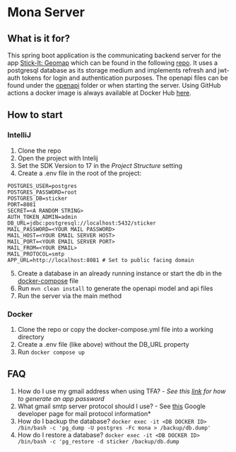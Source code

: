 # Mona Server

## What is it for?

This spring boot application is the communicating backend server for the app [Stick-It: Geomap](https://lr-projects.de/en/index.html) which can be found in the following [repo](https://github.com/lr101/buff_lisa).
It uses a postgresql database as its storage medium and implements refresh and jwt-auth tokens for login and authentication purposes. The openapi files can be found under the [openapi](./openapi) folder or when starting the server.
Using GitHub actions a docker image is always available at Docker Hub [here](https://hub.docker.com/repository/docker/lrprojects/stick-it-server/general).

## How to start

### IntelliJ

1. Clone the repo
2. Open the project with Intelij
3. Set the SDK Version to 17 in the *Project Structure* setting
4. Create a .env file in the root of the project:
```dotenv
POSTGRES_USER=postgres
POSTGRES_PASSWORD=root
POSTGRES_DB=sticker
PORT=8081
SECRET=<A RANDOM STRING>
AUTH_TOKEN_ADMIN=admin
DB_URL=jdbc:postgresql://localhost:5432/sticker
MAIL_PASSWORD=<YOUR MAIL PASSWORD>
MAIL_HOST=<YOUR EMAIL SERVER HOST>
MAIL_PORT=<YOUR EMAIL SERVER PORT>
MAIL_FROM=<YOUR EMAIL>
MAIL_PROTOCOL=smtp
APP_URL=http://localhost:8081 # Set to public facing domain
```
5. Create a database in an already running instance or start the db in the [docker-compose](docker-compose.yml) file
6. Run ``mvn clean install`` to generate the openapi model and api files
7. Run the server via the main method

### Docker

1. Clone the repo or copy the docker-compose.yml file into a working directory
2. Create a .env file (like above) without the DB_URL property
3. Run `docker compose up`

## FAQ

1. How do I use my gmail address when using TFA? - *See this [link](https://support.google.com/accounts/answer/185833?hl=en#zippy=) for how to generate an app password*
2. What gmail smtp server protocol should I use? - See [this](https://developers.google.com/gmail/imap/imap-smtp?hl=de) Google developer page for mail protocol information*
3. How do I backup the database? `docker exec -it <DB DOCKER ID> /bin/bash -c 'pg_dump -U postgres -Fc mona > /backup/db.dump'`
4. How do I restore a database? `docker exec -it <DB DOCKER ID> /bin/bash -c 'pg_restore -d sticker /backup/db.dump`